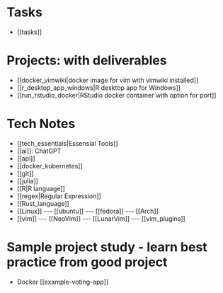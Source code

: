 # Tasks
- [[tasks]]

# Projects: with deliverables
- [[docker_vimwiki|docker image for vim with vimwiki installed]]
- [[r_desktop_app_windows|R desktop app for Windows]]
- [[run_rstudio_docker|RStudio docker container with option for port]]

# Tech Notes
- [[tech_essentials|Essensial Tools]]
- [[ai]]: ChatGPT
- [[api]]
- [[docker_kubernetes]]
- [[git]]
- [[julia]]
- [[R|R language]]
- [[regex|Regular Expression]]
- [[Rust_language]]
- [[Linux]] --- [[ubuntu]] --- [[fedora]] --- [[Arch]]
- [[vim]] --- [[NeoVim]] --- [[LunarVim]] --- [[vim_plugins]]

# Sample project study - learn best practice from good project
- Docker [[example-voting-app]]
